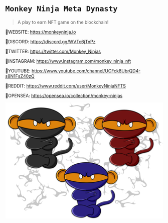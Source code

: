 # `Monkey Ninja Meta Dynasty`

> A play to earn NFT game on the blockchain!

🚀WEBSITE: https://monkeyninja.io

🚀DISCORD: https://discord.gg/WVTc6jTnPz

🚀TWITTER: https://twitter.com/Monkey_Ninjas

🚀INSTAGRAM: https://www.instagram.com/monkey_ninja_nft

🚀YOUTUBE: https://www.youtube.com/channel/UCFck8UbrQD4-s8N1FsZ40zQ

🚀REDDIT: https://www.reddit.com/user/MonkeyNinjaNFTS

🚀OPENSEA: https://opensea.io/collection/monkey-ninjas

<img src="./src/assets/ninja-trio.png">
